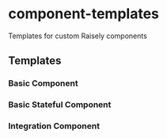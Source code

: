 # component-templates
Templates for custom Raisely components

## Templates

### Basic Component

### Basic Stateful Component

### Integration Component